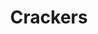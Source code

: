 ---
layout: recette
categories: [recettes]
hidden: true
lang: fr
sitemap: false
title: Crackers
type: sel
recettes:
  Complets:
    ingredients: 
      - nom: beurre
        qte: 100
        unite: gr
      - nom: flocons d'avoine
        qte: 75
        unite: gr
      - nom: farine complète
        qte: 30
        unite: gr
      - nom: sel
        qte: 0.5
        unite: cuillère à café
      - nom: herbes
        qte: 1
        unite: cuillère à café
      - nom: graines
        qte: 50
        unite: gr
      - nom: oeuf
        qte: 1
    preconditions:
      - Préchauffer le four à 200°C
      - Le beurre doit être pommade
    etapes:
      - label: Préparation
        details:
          - Verser le beurre et les flocons d'avoine dans un saladier. Mélanger à la main
          - Ajouter les ingrédients restants. Mélanger à la main
          - Placer une feuille de papier cuisson dans une plaque de cuisson 
          - Déverser la préparation dessus
          - Placer une autre feuille de papier cuisson par dessus 
          - Étaler avec un rouleau à pâtisserie
          - Retirer la seconde feuille de cuisson 
          - Précouper les biscuits avec une roulette à pizza
    cuisson: 
      - Cuire 20 minutes à 200°C
---